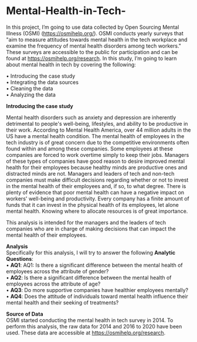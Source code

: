 # Mental-Health-in-Tech- 

In this project, I’m going to use data collected by Open Sourcing Mental Illness (OSMI) (https://osmihelp.org/). OSMI conducts yearly surveys that "aim to measure attitudes towards mental health in the tech workplace and examine the frequency of mental health disorders among tech workers." These surveys are accessible to the public for participation and can be found at https://osmihelp.org/research.
In this study, I’m going to learn about mental health in tech by covering the following:  

  •	Introducing the case study  
  •	Integrating the data sources  
  •	Cleaning the data  
  •	Analyzing the data  
  
**Introducing the case study**  

Mental health disorders such as anxiety and depression are inherently detrimental to people's well-being, lifestyles, and ability to be productive in their work. According to Mental Health America, over 44 million adults in the US have a mental health condition. The mental health of employees in the tech industry is of great concern due to the competitive environments often found within and among these companies. Some employees at these companies are forced to work overtime simply to keep their jobs. Managers of these types of companies have good reason to desire improved mental health for their employees because healthy minds are productive ones and distracted minds are not. Managers and leaders of tech and non-tech companies must make difficult decisions regarding whether or not to invest in the mental health of their employees and, if so, to what degree. There is plenty of evidence that poor mental health can have a negative impact on workers' well-being and productivity. Every company has a finite amount of funds that it can invest in the physical health of its employees, let alone mental health. Knowing where to allocate resources is of great importance.  

This analysis is intended for the managers and the leaders of tech companies who are in charge of making decisions that can impact the mental health of their employees.

**Analysis**  
Specifically for this analysis, I will try to answer the following **Analytic Questions**:  
  •	**AQ1**: AQ1: Is there a significant difference between the mental health of employees across the attribute of gender?  
  •	**AQ2**: Is there a significant difference between the mental health of employees across the attribute of age?   
  •	**AQ3**: Do more supportive companies have healthier employees mentally?  
  •	**AQ4**: Does the attitude of individuals toward mental health influence their mental health and their seeking of treatments?  
  
**Source of Data**  
OSMI started conducting the mental health in tech survey in 2014. To perform this analysis, the raw data for 2014 and 2016 to 2020 have been used. These data are accessible at https://osmihelp.org/research.


